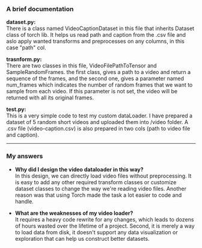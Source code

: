  ### A brief documentation ###
 **dataset.py:** <br />
 There is a class named VideoCaptionDataset in this file that inherits Dataset class of torch lib. It helps us read path and caption from the .csv file and   aslo apply wanted transforms and preprocesses on any columns, in this case "path" col. 
 
 **trasnform.py:** <br />
 There are two classes in this file, VideoFilePathToTensor and  SampleRandomFrames. the first class, gives a path to a video and return a sequence of the frames, and the second one, gives a parameter named num_frames which indicates the number of random frames that we want to sample from each video. If this parameter is not set, the video will be returned with all its original frames.
 
 **test.py:** <br />
 This is a very simple code to test my custom dataLoader. I have prepared a dataset of 5 random short videos and uploaded them into /video folder. A .csv file (video-caption.csv) is also prepared in two cols (path to video file and caption). 
 - - - -

### My answers ###
- **Why did I design the video dataloader in this way?**<br />
In this design, we can directly load video files without preprocessing. It is easy to add any other required transform classes or customize dataset classes to change the way we're reading video files. Another reason was that using Torch made the task a lot easier to code and handle.

- **What are the weaknesses of my video loader?**<br />
It requires a heavy code rewrite for any changes, which leads to dozens of hours wasted over the lifetime of a project. Second, it is merely a way to load data from disk, it doesn't support any data visualization or exploration that can help us construct better datasets.
